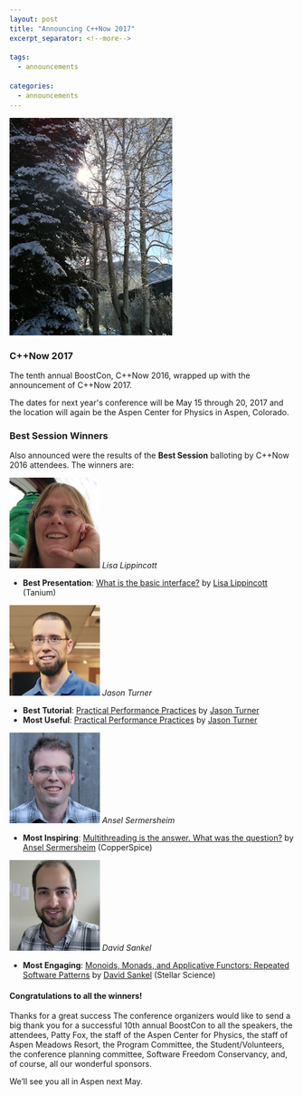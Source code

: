 ```yaml
---
layout: post
title: "Announcing C++Now 2017"
excerpt_separator: <!--more-->

tags:
  - announcements
  
categories:
  - announcements
---
```


![Aspen](/images/2016-closing.jpeg)

### C++Now 2017

The tenth annual BoostCon, C++Now 2016, wrapped up with the announcement of C++Now 2017.

The dates for next year's conference will be May 15 through 20, 2017 and the location will again be the Aspen Center for Physics in Aspen, Colorado.

### Best Session Winners
Also announced were the results of the __Best Session__ balloting by C++Now 2016 attendees. The winners are:

<!--more-->

![Lisa Lippincott](/images/Lisa.Lippincott.jpeg "Lisa Lippincott")
_Lisa Lippincott_

* **Best Presentation**: [What is the basic interface?](http://cppnow2016.sched.org/event/6Sfw/what-is-the-basic-interface) by [Lisa Lippincott](http://cppnow2016.sched.org/speaker/lisa_lippincott) (Tanium)

![Jason Turner](/images/Jason.Turner.jpeg "Jason Turner")
_Jason Turner_

* **Best Tutorial**: [Practical Performance Practices](http://cppnow2016.sched.org/event/6Sg7/practical-performance-practices) by [Jason Turner](http://cppnow2016.sched.org/speaker/jason_turner.6k0ir5x)
* **Most Useful**: [Practical Performance Practices](http://cppnow2016.sched.org/event/6Sg7/practical-performance-practices) by [Jason Turner](http://cppnow2016.sched.org/speaker/jason_turner.6k0ir5x)

![Ansel Sermersheim](/images/Ansel.Sermersheim.jpeg "Ansel Sermersheim")
_Ansel Sermersheim_

* **Most Inspiring**: [Multithreading is the answer. What was the question?](http://cppnow2016.sched.org/event/6Sfe/multithreading-is-the-answer-what-was-the-question-part-i) by [Ansel Sermersheim](http://cppnow2016.sched.org/speaker/ansel1) (CopperSpice)

![David Sankel](/images/David.Sankel.jpeg "David Sankel")
_David Sankel_

* **Most Engaging**: [Monoids, Monads, and Applicative Functors: Repeated Software Patterns](http://cppnow2016.sched.org/event/6SfW/monoids-monads-and-applicative-functors-repeated-software-patterns) by [David Sankel](http://cppnow2016.sched.org/speaker/david_sankel.1tk57jjh) (Stellar Science)

#### Congratulations to all the winners!

Thanks for a great success
The conference organizers would like to send a big thank you for a successful 10th annual BoostCon to all the speakers, the attendees, Patty Fox, the staff of the Aspen Center for Physics, the staff of Aspen Meadows Resort, the Program Committee, the Student/Volunteers, the conference planning committee, Software Freedom Conservancy, and, of course, all our wonderful sponsors.

We’ll see you all in Aspen next May.
